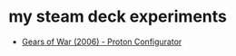 # my steam deck experiments

- [Gears of War (2006) - Proton Configurator](deckstuff/tree/master/gearsofwar2006)